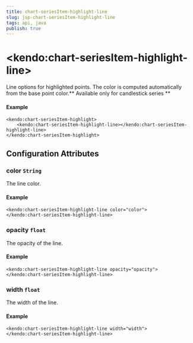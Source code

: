 ```yaml
---
title: chart-seriesItem-highlight-line
slug: jsp-chart-seriesItem-highlight-line
tags: api, java
publish: true
---
```


# \<kendo:chart-seriesItem-highlight-line\>

Line options for highlighted points. The color is computed automatically from the base point color.** Available only for candlestick series **

#### Example
    <kendo:chart-seriesItem-highlight>
        <kendo:chart-seriesItem-highlight-line></kendo:chart-seriesItem-highlight-line>
    </kendo:chart-seriesItem-highlight>

## Configuration Attributes

### color `String`

The line color.

#### Example
    <kendo:chart-seriesItem-highlight-line color="color">
    </kendo:chart-seriesItem-highlight-line>

### opacity `float`

The opacity of the line.

#### Example
    <kendo:chart-seriesItem-highlight-line opacity="opacity">
    </kendo:chart-seriesItem-highlight-line>

### width `float`

The width of the line.

#### Example
    <kendo:chart-seriesItem-highlight-line width="width">
    </kendo:chart-seriesItem-highlight-line>

